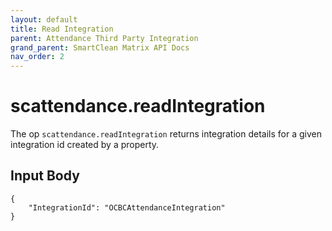 ```yaml
---
layout: default
title: Read Integration
parent: Attendance Third Party Integration
grand_parent: SmartClean Matrix API Docs
nav_order: 2
---
```


# **scattendance.readIntegration**

The op `scattendance.readIntegration` returns integration details for a given integration id created by a property.

## Input Body

```
{
    "IntegrationId": "OCBCAttendanceIntegration"
}
```
